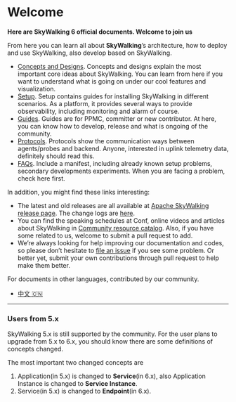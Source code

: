 # Welcome
**Here are SkyWalking 6 official documents. Welcome to join us**

From here you can learn all about **SkyWalking**’s architecture, how to deploy and use SkyWalking, also develop based on SkyWalking.

- [Concepts and Designs](en/concepts-and-designs/README.md). Concepts and designs explain the most important core ideas about
SkyWalking. You can learn from here if you want to understand what is going on under our cool features and visualization.
- [Setup](en/setup/README.md). Setup contains guides for installing SkyWalking in different scenarios. As a platform, it provides
several ways to provide observability, including monitoring and alarm of course. 
- [Guides](en/guides/README.md). Guides are for PPMC, committer or new contributor. At here, you can know how to develop, release 
and what is ongoing of the community.
- [Protocols](en/protocols/README.md). Protocols show the communication ways between agents/probes and backend. Anyone, interested
in uplink telemetry data, definitely should read this.
- [FAQs](en/FAQ/README.md). Include a manifest, including already known setup problems, secondary developments experiments. When 
you are facing a problem, check here first.


In addition, you might find these links interesting:

- The latest and old releases are all available at [Apache SkyWalking release page](http://skywalking.apache.org/downloads/). The change logs are [here](../CHANGES.md).
- You can find the speaking schedules at Conf, online videos and articles about SkyWalking in [Community resource catalog](https://github.com/OpenSkywalking/Community).
Also, if you have some related to us, welcome to submit a pull request to add.
- We’re always looking for help improving our documentation and codes, so please don’t hesitate to [file an issue](https://github.com/apache/incubator-skywalking/issues/new) 
if you see some problem. 
Or better yet, submit your own contributions through pull request to help make them better.

For documents in other languages, contributed by our community.
- [中文 :cn:](others/cn/README.md)

___
### Users from 5.x
SkyWalking 5.x is still supported by the community. For the user plans to upgrade from 5.x to 6.x, you should know there are some definitions of concepts changed.

The most important two changed concepts are
1. Application(in 5.x) is changed to **Service**(in 6.x), also Application Instance is changed to **Service Instance**.
1. Service(in 5.x) is changed to **Endpoint**(in 6.x).


